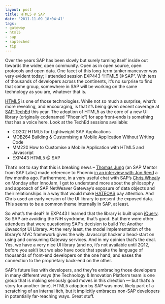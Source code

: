 ```yaml
---
layout: post
title: HTML5 @ SAP
date: '2011-11-09 18:04:41'
tags:
- gateway
- html5
- sap
- sapteched
- tip
---
```



Over the years SAP has been slowly but surely turning itself inside out towards the wider, open community. Open as in open source, open protocols and open data. One facet of this long-term tanker maneuver was very evident today; I attended session EXP443 “HTML5 @ SAP”. With tens of thousands of developers across the continents, it’s no surprise to find that some group, somewhere in SAP will be working on the same technology as you are, whatever that is.

[HTML5](http://www.html5rocks.com) is one of those technologies. While not so much a surprise, what’s more revealing, and encouraging, is that it’s being given decent coverage at [SAP TechEd](http://www.sapteched.com/emea/) this year. The adoption of HTML5 as the core of a new UI library (originally codenamed “Phoenix”) for app front-ends is something that has a voice here. Look at the TechEd sessions available:

- CD202 HTML5 for Lightweight SAP Applications
- MOB264 Building & Customising a Mobile Application Without Writing Code
- MM220 How to Customise a Mobile Application with HTML5 and Javascript
- EXP443 HTML5 @ SAP

That’s not to say that this is breaking news – [Thomas Jung](http://wiki.sdn.sap.com/wiki/display/profile/Thomas+Jung) (an SAP Mentor from SAP Labs) made reference to Phoenix [in an interview with Jon Reed](http://www.erpexecutive.com/2011/08/next-generation-abap-development-the-erp-executive-interview/) a few months ago. Furthermore, in a very useful chat with SAP’s [Chris Whealy](http://wiki.sdn.sap.com/wiki/display/profile/Chris+Whealy) on Monday after InnoJam, I got to understand more about the philosophy and approach of SAP NetWeaver Gateway’s exposure of data objects and their relationships in a way that would make [HATEOAS](http://en.wikipedia.org/wiki/HATEOAS) pay attention. And Chris used an early version of the UI library to present the exposed data. This seems to be a common theme internally in SAP, at least.

So what’s the deal? In EXP443 I learned that the library is built upon [jQuery](http://jquery.com). So SAP are avoiding the NIH syndrome, that’s good. But there were other attendees that were questioning SAP’s decision to build Yet Another Javascript Ui Library. At the very least, the model implementation of the library’s MVC framework gives the wily Javascript hacker a head-start on using and consuming Gateway services. And in my opinion that’s the deal. Yes, we have a very nice UI library (and no, it’s not available until 2Q12, before you ask!) but we also have code that speaks the language of thousands of front-end developers on the one hand, and eases the connection to the proprietary back-end on the other.

SAP’s future lies with developers, and they’re embracing those developers in many different ways (the Technology & Innovation Platform team is one group that is making seriously good moves in this direction — but that’s a story for another time). HTML5 adoption by SAP was most likely part of a scratching of an internal itch, but it implicitly embraces non-SAP developers in potentially far-reaching ways. Great stuff.


